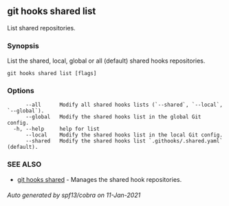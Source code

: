 ## git hooks shared list

List shared repositories.

### Synopsis

List the shared, local, global or all (default) shared hooks repositories.

```
git hooks shared list [flags]
```

### Options

```
      --all      Modify all shared hooks lists (`--shared`, `--local`, `--global`).
      --global   Modify the shared hooks list in the global Git config.
  -h, --help     help for list
      --local    Modify the shared hooks list in the local Git config.
      --shared   Modify the shared hooks list `.githooks/.shared.yaml` (default).
```

### SEE ALSO

* [git hooks shared](git_hooks_shared.md)	 - Manages the shared hook repositories.

###### Auto generated by spf13/cobra on 11-Jan-2021

